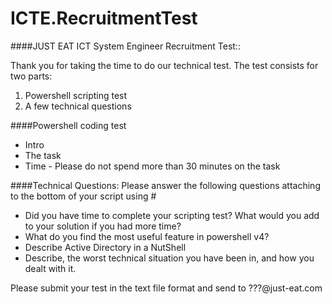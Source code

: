 ICTE.RecruitmentTest
====================

####JUST EAT ICT System Engineer Recruitment Test::

Thank you for taking the time to do our technical test.  The test consists for two parts:

1. Powershell scripting test
2. A few technical questions


####Powershell coding test

- Intro 
- The task
- Time - Please do not spend more than 30 minutes on the task

 
####Technical Questions:
Please answer the following questions attaching to the bottom of your script using #

- Did you have time to complete your scripting test? What would you add to your solution if you had more time?
- What do you find the most useful feature in powershell v4?
- Describe Active Directory in a NutShell
- Describe, the worst technical situation you have been in, and how you dealt with it.


Please submit your test in the text file format and send to ???@just-eat.com
